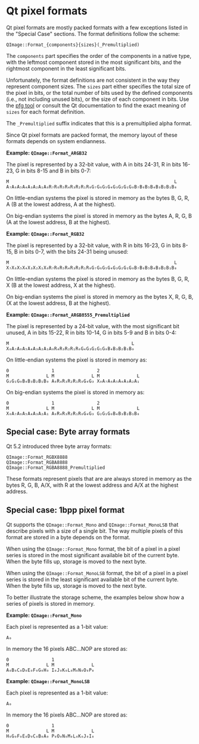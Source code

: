 # Qt pixel formats

Qt pixel formats are mostly packed formats with a few exceptions listed in the
"Special Case" sections. The format definitions follow the scheme:

    QImage::Format_{components}{sizes}(_Premultiplied)

The `components` part specifies the order of the components in a native type,
with the leftmost component stored in the most significant bits, and the
rightmost component in the least significant bits.

Unfortunately, the format definitions are not consistent in the way they
represent component sizes.  The `sizes` part either specifies the total size of
the pixel in bits, or the total number of bits used by the defined components
(i.e., not including unused bits), or the size of each component in bits. Use
the [pfg tool](https://github.com/afrantzis/pixel-format-guide) or consult the
Qt documentation to find the exact meaning of `sizes` for each format
definition.

The `_Premultiplied` suffix indicates that this is a premultiplied alpha
format.

Since Qt pixel formats are packed format, the memory layout of these formats
depends on system endianness.

**Example: `QImage::Format_ARGB32`**

The pixel is represented by a 32-bit value, with A in bits 24-31, R in bits
16-23, G in bits 8-15 and B in bits 0-7:

    M                                                              L
    A₇A₆A₅A₄A₃A₂A₁A₀R₇R₆R₅R₄R₃R₂R₁R₀G₇G₆G₅G₄G₃G₂G₁G₀B₇B₆B₅B₄B₃B₂B₁B₀

On little-endian systems the pixel is stored in memory as the bytes B, G, R, A
(B at the lowest address, A at the highest).

On big-endian systems the pixel is stored in memory as the bytes A, R, G, B (A
at the lowest address, B at the highest).

**Example: `QImage::Format_RGB32`**

The pixel is represented by a 32-bit value, with R in bits 16-23, G in bits 8-15,
B in bits 0-7, with the bits 24-31 being unused:

    M                                                              L
    X₇X₆X₅X₄X₃X₂X₁X₀R₇R₆R₅R₄R₃R₂R₁R₀G₇G₆G₅G₄G₃G₂G₁G₀B₇B₆B₅B₄B₃B₂B₁B₀

On little-endian systems the pixel is stored in memory as the bytes B, G, R, X
(B at the lowest address, X at the highest).

On big-endian systems the pixel is stored in memory as the bytes X, R, G, B, (X at
the lowest address, B at the highest).

**Example: `QImage::Format_ARGB8555_Premultiplied`**

The pixel is represented by a 24-bit value, with the most significant bit
unused, A in bits 15-22, R in bits 10-14, G in bits 5-9 and B in bits 0-4:

    M                                              L
    X₀A₇A₆A₅A₄A₃A₂A₁A₀R₄R₃R₂R₁R₀G₄G₃G₂G₁G₀B₄B₃B₂B₁B₀

On little-endian systems the pixel is stored in memory as:

    0                1                2
    M              L M              L M              L
    G₂G₁G₀B₄B₃B₂B₁B₀ A₀R₄R₃R₂R₁R₀G₄G₃ X₀A₇A₆A₅A₄A₃A₂A₁

On big-endian systems the pixel is stored in memory as:

    0                1                2
    M              L M              L M              L
    X₀A₇A₆A₅A₄A₃A₂A₁ A₀R₄R₃R₂R₁R₀G₄G₃ G₂G₁G₀B₄B₃B₂B₁B₀

## Special case: Byte array formats

Qt 5.2 introduced three byte array formats:

    QImage::Format_RGBX8888
    QImage::Format_RGBA8888
    QImage::Format_RGBA8888_Premultiplied

These formats represent pixels that are are always stored in memory as the
bytes R, G, B, A/X, with R at the lowest address and A/X at the highest
address.

## Special case: 1bpp pixel format

Qt supports the `QImage::Format_Mono` and `QImage::Format_MonoLSB` that
describe pixels with a size of a single bit. The way multiple pixels of this
format are stored in a byte depends on the format.

When using the `QImage::Format_Mono` format, the bit of a pixel in a pixel
series is stored in the most significant available bit of the current byte.
When the byte fills up, storage is moved to the next byte.

When using the `QImage::Format_MonoLSB` format, the bit of a pixel in a pixel
series is stored in the least significant available bit of the current byte.
When the byte fills up, storage is moved to the next byte.

To better illustrate the storage scheme, the examples below show how a series
of pixels is stored in memory.

**Example: `QImage::Format_Mono`**

Each pixel is represented as a 1-bit value:

    A₀

In memory the 16 pixels ABC...NOP are stored as:

    0                1
    M              L M              L
    A₀B₀C₀D₀E₀F₀G₀H₀ I₀J₀K₀L₀M₀N₀O₀P₀


**Example: `QImage::Format_MonoLSB`**

Each pixel is represented as a 1-bit value:

    A₀

In memory the 16 pixels ABC...NOP are stored as:

    0                1
    M              L M              L
    H₀G₀F₀E₀D₀C₀B₀A₀ P₀O₀N₀M₀L₀K₀J₀I₀
